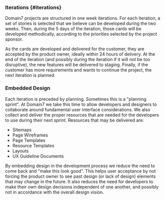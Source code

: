 ### Iterations {#iterations}

Domain7 projects are structured in one week iterations.
For each iteration, a set of stories is selected that we believe can
be developed during the two weeks.
Then, during the 5 days of the iteration, those cards will be developed methodically,
according to the priorities selected by the project sponsor.

As the cards are developed and delivered for the customer, they are accepted by the product owner, ideally within 24 hours of delivery.
At the end of the iteration (and possibly during the iteration if it will not be too disruptive),
the new features will be delivered to staging.
Finally, if the customer has more requirements and wants to continue the project,
the next iteration is planned.

### Embedded Design

Each iteration is preceded by planning. Sometimes this is a "planning sprint". At Domain7 we take this time to allow developers and designers to collaborate around fundamental user interface considerations. We also collect and deliver the proper resources that are needed for the developers to use during their next sprint. Resources that may be delivered are:

* Sitemaps
* Page Wireframes
* Page Templates
* Resource Templates
* Layouts
* UX Guideline Documents

By embedding design in the development process we reduce the need to come back and "make this look good". This helps user acceptance by not forcing the product owner to see past design (or lack of design) elements that may change in the future. It also reduces the need for developers to make their own design decisions independent of one another, and possibly not in accordance with the overall design vision.